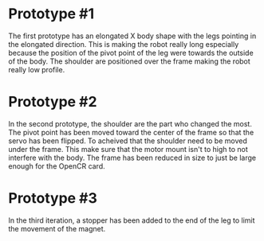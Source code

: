 # Prototype #1
The first prototype has an elongated X body shape with the legs pointing in the elongated direction. This is making the robot really long especially because the position of the pivot point of the leg were towards the outside of the body. The shoulder are positioned over the frame making the robot really low profile.

# Prototype #2
In the second prototype, the shoulder are the part who changed the most. The pivot point has been moved toward the center of the frame so that the servo has been flipped. To acheived that the shoulder need to be moved under the frame. This make sure that the motor mount isn't to high to not interfere with the body. The frame has been reduced in size to just be large enough for the OpenCR card.

# Prototype #3
In the third iteration, a stopper has been added to the end of the leg to limit the movement of the magnet.
